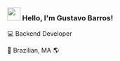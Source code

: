 ### <img src="https://media.giphy.com/media/hvRJCLFzcasrR4ia7z/giphy.gif" width="30px"> Hello, I'm Gustavo Barros!

💻 Backend Developer <br>

🏡 Brazilian, MA 🌎



<!--
**Gustavo3g/Gustavo3g** is a ✨ _special_ ✨ repository because its `README.md` (this file) appears on your GitHub profile.
